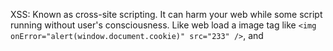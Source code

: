 XSS: Known as cross-site scripting. It can harm your web while some script running without user's consciousness. Like web load a image tag like `<img onError="alert(window.document.cookie)" src="233" />`, and 